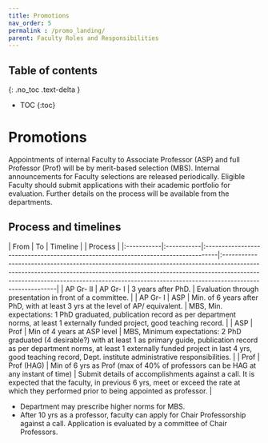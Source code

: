 ```yaml
---
title: Promotions
nav_order: 5
permalink : /promo_landing/
parent: Faculty Roles and Responsibilities
---
```


## Table of contents
{: .no_toc .text-delta } 
* TOC
{:toc}

# Promotions 

Appointments of internal Faculty to Associate Professor (ASP) and full Professor (Prof) will be by merit-based selection (MBS). 
Internal announcements for Faculty selections are released periodically. Eligible Faculty should submit applications with their academic portfolio for evaluation. Further details on the process will be available from the departments. 

## Process and timelines
| From       | To         | Timeline  |                                                                        | Process                                                                                                                                                                                                                                                            |
|:-----------|:-----------|:----------------------------------------------------------------------------------|:--------------------------------------------------------------------------------------------------------------------------------------------------------------------------------------------------------------------------------------------------------------------|
| AP  Gr- II | AP  Gr- I  | 3 years after PhD.                                                                | Evaluation through presentation in front of a committee.                                                                                                                                                                                                            |
| AP  Gr- I  | ASP        | Min. of 6 years after PhD, with at least 3 yrs at the level of AP/ equivalent.    | MBS, Min. expectations: 1 PhD graduated, publication record as per department norms, at least 1 externally funded project, good teaching record.                                                                                                                    |
| ASP        | Prof       | Min of 4 years at ASP level                                                       | MBS, Minimum expectations: 2 PhD graduated (4 desirable?)  with at least 1 as primary guide, publication record as per department norms, at least 1 externally funded project in last 4 yrs, good teaching record, Dept. institute administrative responsibilities. |
| Prof       | Prof (HAG) | Min of 6 yrs as Prof (max of 40% of professors can be HAG at any instant of time) | Submit details of accomplishments against a call. It is expected that the faculty, in previous 6 yrs, meet or exceed the rate at which they performed prior to being appointed as professor.                                                                        |

* Department may prescribe higher norms for MBS.   
* After 10 yrs as a professor, faculty can apply for Chair Professorship against a call. 
Application is evaluated by a committee of Chair Professors. 